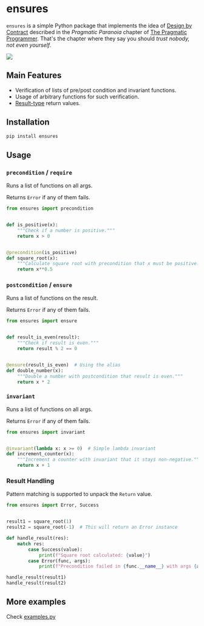 # ensures

`ensures` is a simple Python package that implements the idea of [Design by Contract](https://en.wikipedia.org/wiki/Design_by_contract) described in the *Pragmatic Paranoia* chapter of [The Pragmatic Programmer](https://en.wikipedia.org/wiki/The_Pragmatic_Programmer). That's the chapter where they say you should *trust nobody, not even yourself*.

![](trust.jpg)

## Main Features

- Verification of lists of pre/post condition and invariant functions.
- Usage of arbitrary functions for such verification.
- [Result-type](https://en.wikipedia.org/wiki/Result_type) return values.


## Installation

```bash
pip install ensures
```

## Usage

### `precondition` / `require`

Runs a list of functions on all args.

Returns `Error` if any of them fails.

```python
from ensures import precondition


def is_positive(x):
    """Check if a number is positive."""
    return x > 0


@precondition(is_positive)
def square_root(x):
    """Calculate square root with precondition that x must be positive."""
    return x**0.5
```

### `postcondition` / `ensure`

Runs a list of functions on the result.

Returns `Error` if any of them fails.

```python
from ensures import ensure


def result_is_even(result):
    """Check if result is even."""
    return result % 2 == 0


@ensure(result_is_even)  # Using the alias
def double_number(x):
    """Double a number with postcondition that result is even."""
    return x * 2
```


### `invariant`

Runs a list of functions on all args.

Returns `Error` if any of them fails.

```python
from ensures import invariant


@invariant(lambda x: x >= 0)  # Simple lambda invariant
def increment_counter(x):
    """Increment a counter with invariant that it stays non-negative."""
    return x + 1
```

### Result Handling

Pattern matching is supported to unpack the `Return` value.

```python
from ensures import Error, Success


result1 = square_root(1)
result2 = square_root(-1)  # This will return an Error instance

def handle_result(res):
    match res:
        case Success(value):
            print(f"Square root calculated: {value}")
        case Error(func, args):
            print(f"Precondition failed in {func.__name__} with args {args}")

handle_result(result1)
handle_result(result2)
```


## More examples

Check [examples.py](/src/ensures/examples.py)